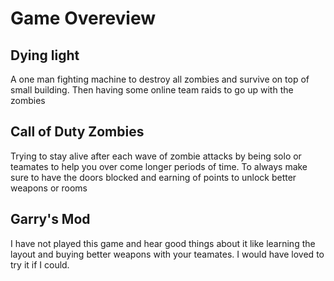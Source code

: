 # Game Overeview

## Dying light

A one man fighting machine to destroy all zombies and survive on top of small building. Then having some online team raids to go up with the zombies 

## Call of Duty Zombies

Trying to stay alive after each wave of zombie attacks by being solo or teamates to help you over come longer periods of time. To always make sure to have the doors blocked and earning of points to unlock better weapons or rooms

## Garry's Mod

I have not played this game and hear good things about it like learning the layout and buying better weapons with your teamates. I would have loved to try it if I could.
